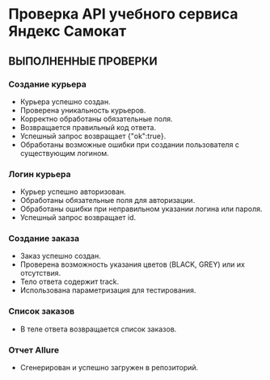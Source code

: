 # Проверка API учебного сервиса Яндекс Самокат

## ВЫПОЛНЕННЫЕ ПРОВЕРКИ

### Создание курьера
- Курьера успешно создан.
- Проверена уникальность курьеров.
- Корректно обработаны обязательные поля.
- Возвращается правильный код ответа.
- Успешный запрос возвращает {"ok":true}.
- Обработаны возможные ошибки при создании пользователя с существующим логином.

### Логин курьера
- Курьер успешно авторизован.
- Обработаны обязательные поля для авторизации.
- Обработаны ошибки при неправильном указании логина или пароля.
- Успешный запрос возвращает id.

### Создание заказа
- Заказ успешно создан.
- Проверена возможность указания цветов (BLACK, GREY) или их отсутствия.
- Тело ответа содержит track.
- Использована параметризация для тестирования.

### Список заказов
- В теле ответа возвращается список заказов.

### Отчет Allure
- Сгенерирован и успешно загружен в репозиторий.